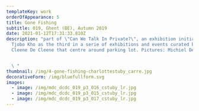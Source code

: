 ```yaml
---
templateKey: work
orderOfAppearance: 5
title: Gone Fishing
subtitle: 019, Ghent (BE), Autumn 2019
date: 2021-01-12T17:31:33.810Z
description: "part of \"Can We Talk In Private?\", an exhibition initiated by
  Tjobo Kho as the third in a serie of exhibitions and events curated by De
  Cleene De Cleene that centre around parking lot. Pictures: Michiel De Cleene


  \ "
thumbnail: /img/4-gone-fishing-charlottestuby_carre.jpg
decorativeForm: /img/bluefullform.svg
images:
  - image: /img/mdc_dcdc_019_p3_016_cstuby_lr.jpg
  - image: /img/mdc_dcdc_019_p3_015_cstuby_lr.jpg
  - image: /img/mdc_dcdc_019_p3_017_cstuby_lr.jpg
---
```

